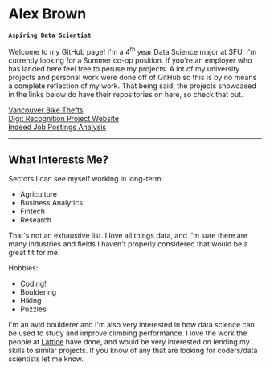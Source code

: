 # Alex Brown
**`Aspiring Data Scientist`**

Welcome to my GitHub page! I'm a 4<sup>th</sup> year Data Science major at SFU. I'm currently looking for a Summer co-op position. If you're an employer who has landed here feel free to peruse my projects. A lot of my university projects and personal work were done off of GitHub so this is by no means a complete reflection of my work. That being said, the projects showcased in the links below do have their repositories on here, so check that out.

[Vancouver Bike Thefts](https://gdxbam-alex-brown.shinyapps.io/vancouver_crime_dashboard/) <br>
[Digit Recognition Project Website](https://mnist-digit-recognition-webapp.herokuapp.com/) <br>
[Indeed Job Postings Analysis](https://rpubs.com/TastyBrownie/1001761) <br>

---

## What Interests Me?

Sectors I can see myself working in long-term:
  * Agriculture
  * Business Analytics
  * Fintech
  * Research
  
That's not an exhaustive list. I love all things data, and I'm sure there are many industries and fields I haven't properly considered that would be a great fit for me.

Hobbies:
  * Coding!
  * Bouldering
  * Hiking
  * Puzzles

I'm an avid boulderer and I'm also very interested in how data science can be used to study and improve climbing performance. I love the work the people at [Lattice](https://latticetraining.com/) have done, and would be very interested on lending my skills to similar projects. If you know of any that are looking for coders/data scientists let me know.




<!--
**TastyBrownie/TastyBrownie** is a ✨ _special_ ✨ repository because its `README.md` (this file) appears on your GitHub profile.

Here are some ideas to get you started:

- 🔭 I’m currently working on ...
- 🌱 I’m currently learning ...
- 👯 I’m looking to collaborate on ...
- 🤔 I’m looking for help with ...
- 💬 Ask me about ...
- 📫 How to reach me: ...
- 😄 Pronouns: ...
- ⚡ Fun fact: ...
-->

